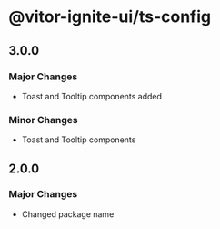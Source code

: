 # @vitor-ignite-ui/ts-config

## 3.0.0

### Major Changes

- Toast and Tooltip components added

### Minor Changes

- Toast and Tooltip components

## 2.0.0

### Major Changes

- Changed package name
